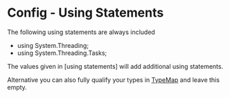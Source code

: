# Config - Using Statements

The following using statements are always included

- using System.Threading;
- using System.Threading.Tasks;

The values given in \[using statements\] will add additional using statements.

Alternative you can also fully qualify your types in [TypeMap](TypeMap.md) and leave this empty.
